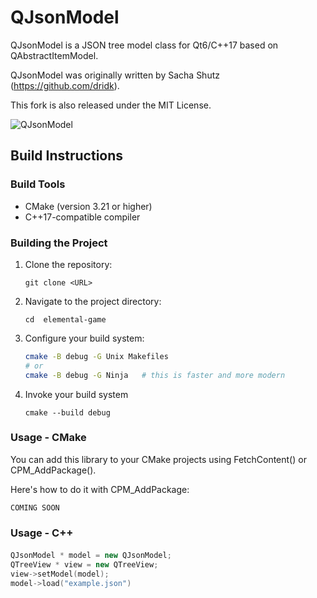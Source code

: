 # QJsonModel
QJsonModel is a JSON tree model class for Qt6/C++17 based on QAbstractItemModel.

QJsonModel was originally written by Sacha Shutz (https://github.com/dridk).

This fork is also released under the MIT License.


![QJsonModel](blob:https://github.com/077944fb-e624-4819-b9cb-cb92610bc312)

## Build Instructions

### Build Tools 
- CMake (version 3.21 or higher)
- C++17-compatible compiler

### Building the Project
1. Clone the repository:
    ```
    git clone <URL>
    ```

2. Navigate to the project directory:
    ```
    cd  elemental-game
    ```
3. Configure your build system:
    ```bash
    cmake -B debug -G Unix Makefiles
    # or
    cmake -B debug -G Ninja   # this is faster and more modern
    ```
4. Invoke your build system
    ```
    cmake --build debug
    ```
### Usage - CMake

You can add this library to your CMake projects using FetchContent() 
or CPM_AddPackage().

Here's how to do it with CPM_AddPackage:

```
COMING SOON
```

### Usage - C++

#### 
```cpp
QJsonModel * model = new QJsonModel;
QTreeView * view = new QTreeView;
view->setModel(model);
model->load("example.json")
```
